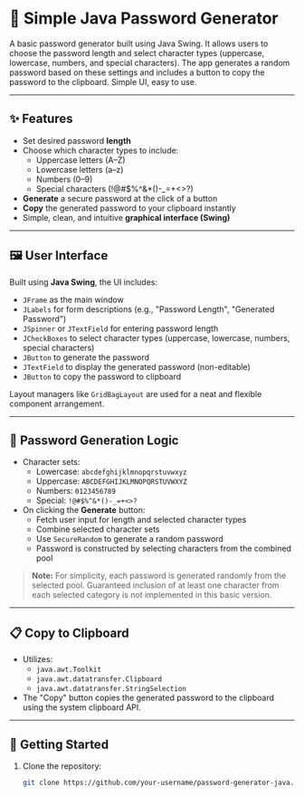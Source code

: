 # 🔐 Simple Java Password Generator

A basic password generator built using Java Swing. It allows users to choose the password length and select character types (uppercase, lowercase, numbers, and special characters). The app generates a random password based on these settings and includes a button to copy the password to the clipboard. Simple UI, easy to use.

---

## ✨ Features

- Set desired password **length**
- Choose which character types to include:
  - Uppercase letters (A–Z)
  - Lowercase letters (a–z)
  - Numbers (0–9)
  - Special characters (!@#$%^&*()-_=+<>?)
- **Generate** a secure password at the click of a button
- **Copy** the generated password to your clipboard instantly
- Simple, clean, and intuitive **graphical interface (Swing)**

---

## 🖼️ User Interface

Built using **Java Swing**, the UI includes:

- `JFrame` as the main window
- `JLabels` for form descriptions (e.g., "Password Length", "Generated Password")
- `JSpinner` or `JTextField` for entering password length
- `JCheckBoxes` to select character types (uppercase, lowercase, numbers, special characters)
- `JButton` to generate the password
- `JTextField` to display the generated password (non-editable)
- `JButton` to copy the password to clipboard

Layout managers like `GridBagLayout` are used for a neat and flexible component arrangement.

---

## 🧠 Password Generation Logic

- Character sets:
  - Lowercase: `abcdefghijklmnopqrstuvwxyz`
  - Uppercase: `ABCDEFGHIJKLMNOPQRSTUVWXYZ`
  - Numbers: `0123456789`
  - Special: `!@#$%^&*()-_=+<>?`
- On clicking the **Generate** button:
  - Fetch user input for length and selected character types
  - Combine selected character sets
  - Use `SecureRandom` to generate a random password
  - Password is constructed by selecting characters from the combined pool

> **Note:** For simplicity, each password is generated randomly from the selected pool. Guaranteed inclusion of at least one character from each selected category is not implemented in this basic version.

---

## 📋 Copy to Clipboard

- Utilizes:
  - `java.awt.Toolkit`
  - `java.awt.datatransfer.Clipboard`
  - `java.awt.datatransfer.StringSelection`
- The "Copy" button copies the generated password to the clipboard using the system clipboard API.

---

## 🚀 Getting Started

1. Clone the repository:
   ```bash
   git clone https://github.com/your-username/password-generator-java.git

